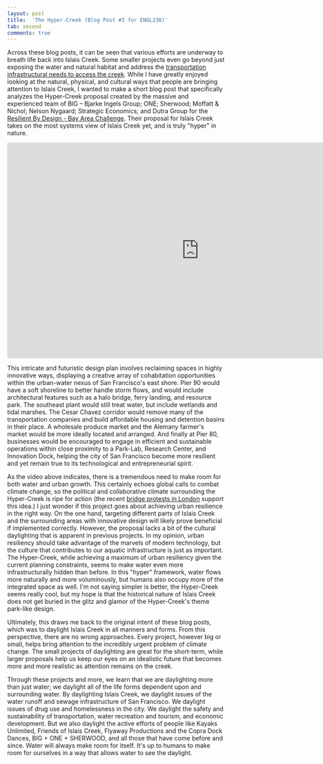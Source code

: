 ```yaml
---
layout: post
title:  'The Hyper-Creek (Blog Post #3 for ENGL238)'
tab: second
comments: true
---
```


Across these blog posts, it can be seen that various efforts are underway to breath life back into Islais Creek. Some smaller projects even go beyond just exposing the water and natural habitat and address the [transportation infrastructural needs to access the creek](https://sf.streetsblog.org/2018/03/09/eyes-on-the-street-cargo-way-bike-lane-finally-gets-paved/). While I have greatly enjoyed looking at the natural, physical, and cultural ways that people are bringing attention to Islais Creek, I wanted to make a short blog post that specifically analyzes the Hyper-Creek proposal created by the massive and experienced team of BIG – Bjarke Ingels Group; ONE; Sherwood; Moffatt & Nichol; Nelson Nygaard; Strategic Economics; and Dutra Group for the [Resilient By Design - Bay Area Challenge](http://www.resilientbayarea.org/). Their proposal for Islais Creek takes on the most systems view of Islais Creek yet, and is truly "hyper" in nature.

<center>
<iframe width="888" height="500" src="https://www.youtube.com/embed/BVtmxwOPAaw" frameborder="0" allow="accelerometer; autoplay; encrypted-media; gyroscope; picture-in-picture" allowfullscreen> </iframe>
</center>

This intricate and futuristic design plan involves reclaiming spaces in highly innovative ways, displaying a creative array of cohabitation opportunities within the urban-water nexus of San Francisco's east shore. Pier 90 would have a soft shoreline to better handle storm flows, and would include architectural features such as a halo bridge, ferry landing, and resource park. The southeast plant would still treat water, but include wetlands and tidal marshes. The Cesar Chavez corridor would remove many of the transportation companies and build affordable housing and detention basins in their place. A wholesale produce market and the Alemany farmer's market would be more ideally located and arranged. And finally at Pier 80, businesses would be encouraged to engage in efficient and sustainable operations within close proximity to a Park-Lab, Research Center, and Innovation Dock, helping the city of San Francisco become more resilient and yet remain true to its technological and entrepreneurial spirit. 

As the video above indicates, there is a tremendous need to make room for both water and urban growth. This certainly echoes global calls to combat climate change, so the political and collaborative climate surrounding the Hyper-Creek is ripe for action (the recent [bridge protests in London](https://www.theguardian.com/environment/2018/nov/17/thousands-gather-to-block-london-bridges-in-climate-rebellion) support this idea.) I just wonder if this project goes about achieving urban resilience in the right way. On the one hand, targeting different parts of Islais Creek and the surrounding areas with innovative design will likely prove beneficial if implemented correctly. However, the proposal lacks a bit of the cultural daylighting that is apparent in previous projects. In my opinion, urban resiliency should take advantage of the marvels of modern technology, but the culture that contributes to our aquatic infrastructure is just as important. The Hyper-Creek, while achieving a maximum of urban resiliency given the current planning constraints, seems to make water even more infrastructurally hidden than before. In this "hyper" framework, water flows more naturally and more voluminously, but humans also occupy more of the integrated space as well. I'm not saying simpler is better, the Hyper-Creek seems really cool, but my hope is that the historical nature of Islais Creek does not get buried in the glitz and glamor of the Hyper-Creek's theme park-like design.

Ultimately, this draws me back to the original intent of these blog posts, which was to daylight Islais Creek in all manners and forms. From this perspective, there are no wrong approaches. Every project, however big or small, helps bring attention to the incredibly urgent problem of climate change. The small projects of daylighting are great for the short-term, while larger proposals help us keep our eyes on an idealistic future that becomes more and more realistic as attention remains on the creek.

Through these projects and more, we learn that we are daylighting more than just water; we daylight all of the life forms dependent upon and surrounding water. By daylighting Islais Creek, we daylight issues of the water runoff and sewage infrastructure of San Francisco. We daylight issues of drug use and homelessness in the city. We daylight the safety and sustainability of transportation, water recreation and tourism, and economic development. But we also daylight the active efforts of people like Kayaks Unlimited, Friends of Islais Creek, Flyaway Productions and the Copra Dock Dances, BIG + ONE + SHERWOOD, and all those that have come before and since. Water will always make room for itself. It's up to humans to make room for ourselves in a way that allows water to see the daylight.


